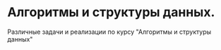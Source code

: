 # Алгоритмы и структуры данных.

Различные задачи и реализации по курсу "Алгоритмы и структуры данных"
